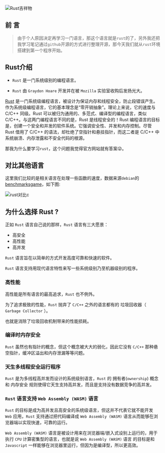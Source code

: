 ![Rust吉祥物](https://tva1.sinaimg.cn/large/008eGmZEgy1gmj018vmi6j30og0gbjsd.jpg)

## 前 言

> 由于个人原因决定再学习一门语言，那这个语言就是`rust`的了，另外我还把我学习笔记通过`github`开源的方式进行整理开源，那今天我们就从`rust`环境搭建到第一个程序开始。

## Rust介绍

- `Rust` 是一门系统级别的编程语言。

- `Rust` 由 `Graydon Hoare` 开发并在被 `Mozilla` 实验室收购后发扬光大。

[Rust](https://www.rust-lang.org/ "Rust") 是一门系统级编程语言，被设计为保证内存和线程安全，防止段错误产生。作为系统级编程语言，它的基本理念是“零开销抽象”。理论上来说，它的速度与 C/C++ 同级。Rust 可以被归为通用的、多范式、编译型的编程语言，类似 C/C++。与这两门编程语言不同的是，Rust 是线程安全的！Rust 编程语言的目标是，创建一个安全和并发的软件系统。它强调安全性、并发和内存控制。尽管 Rust 借用了 C/C++ 的语法，却杜绝了空指针和悬挂指针，而这二者是 C/C++ 中系统崩溃、内存泄露和不安全代码的根源。

那我为什么要学习`rust`，这个问题我觉得官方网站就有答案😜。

## 对比其他语言

这里我们比较的是相关语言在处理一些函数的速度，数据来源`debian`的[benchmarksgame](https://benchmarksgame-team.pages.debian.net/benchmarksgame/fastest/rust.html "benchmarksgame")，如下图:

![rust对比c](https://tva1.sinaimg.cn/large/008eGmZEgy1gmiz2z37j7j30ti0sen0l.jpg)

## 为什么选择 Rust ?

正如 `Rust` 语言自己说的那样，`Rust` 语言有三大愿景：

- 高安全
- 高性能
- 高并发
  
`Rust` 语言旨在以简单的方式开发高度可靠和快速的软件。

`Rust` 语言支持用现代语言特性来写一些系统级别乃至机器级别的程序。

### 高性能
高性能是所有语言的最高追求，`Rust` 也不例外。

为了追求极致的性能，`Rust` 抛弃了 `C/C++` 之外的语言都有的 垃圾回收器（ `Garbage Collector` ）。

也就是消除了垃圾回收机制带来的性能损耗。

### 编译时内存安全
`Rust` 虽然也有指针的概念，但这个概念被大大的弱化，因此它没有 `C/C++` 那种悬空指针，缓冲区溢出和内存泄漏等等问题。

### 天生多线程安全运行程序
`Rust` 是为多线程高并发而设计的系统级别语言，`Rust` 的 拥有者(`ownership`) 概念和 内存安全 规则使得它天生支持高并发，而且是支持没有数据竞争的高并发。

### `Rust` 语言支持 `Web Assembly (WASM)` 语言
`Rust` 的目标是成为高并发且高安全的系统级语言，但这并不代表它就不能开发 `Web` 应用，`Rust` 支持通过把代码编译成 `Web Assembly (WASM)` 语言从而能够在浏览器端以实现快速，可靠的运行。

`Web Assembly (WASM)` 语言是被设计用来在浏览器端/嵌入式设别上运行的，用于执行 `CPU` 计算密集型的语言，也就是说 `Web Assembly (WASM)` 语言 的目标是和 `Javascript` 一样能够在浏览器里运行，但因为是编译型，所以更高效。

